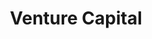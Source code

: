---
layout: posts_by_category
categories: venture
title: Venture Capital
permalink: /category/venture
---